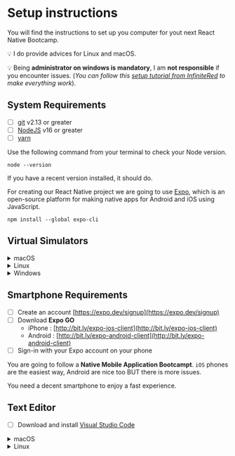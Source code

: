 # Setup instructions

You will find the instructions to set up you computer for yout next React Native Bootcamp.

💡 I do provide advices for Linux and macOS.

💡 Being **administrator on windows is mandatory**, I am **not responsible** if you encounter issues.
(_You can follow this [setup tutorial from InfiniteRed](https://academy.infinite.red/p/installing-react-native-tutorial-on-windows-10/) to make everything work_).

## System Requirements

- [ ] [git](https://git-scm.com/) v2.13 or greater
- [ ] [NodeJS](https://nodejs.org/) v16 or greater
- [ ] [yarn](https://yarnpkg.com/getting-started/install)

Use the following command from your terminal to check your Node version.

```console
node --version
```

If you have a recent version installed, it should do.

For creating our React Native project we are going to use [Expo](https://expo.io/), which is an open-source platform for making native apps for Android and iOS using JavaScript.

```console
npm install --global expo-cli
```

## Virtual Simulators

<details>
<summary>macOS</summary>

- [ ] [Xcode 12](https://apps.apple.com/fr/app/xcode/id497799835?mt=12) for macOS

Check if everything is working.

```console
xcode-select --install
```

To accept terms and conditions

```console
xcode-select -p
```

Should output something like `/Applications/Xcode.app/Contents/Developer` if it's mot the case run `sudo xcode-select --reset`

- [ ] [Android Studio](https://developer.android.com/studio) with api levels 21+

</details>

<details>
<summary>Linux</summary>

- [ ] [Android Studio](https://developer.android.com/studio) with api levels 21+

</details>

<details>
<summary>Windows</summary>

- [ ] [Android Studio](https://developer.android.com/studio) with api levels 21+

</details>

## Smartphone Requirements

- [ ] Create an account [https://expo.dev/signup](https://expo.dev/signup)
- [ ] Download **Expo GO**
  - iPhone : [http://bit.ly/expo-ios-client](http://bit.ly/expo-ios-client)
  - Android : [http://bit.ly/expo-android-client](http://bit.ly/expo-android-client)
- [ ] Sign-in with your Expo account on your phone

You are going to follow a **Native Mobile Application Bootcampt**.
`iOS` phones are the easiest way, Android are nice too BUT there is more issues.

You need a decent smartphone to enjoy a fast experience.

## Text Editor

- [ ] Download and install [Visual Studio Code](https://code.visualstudio.com/)

<details>
<summary>macOS</summary>

```console
brew install --cask visual-studio-code
```

</details>

<details>
<summary>Linux</summary>

```console
wget -q https://packages.microsoft.com/keys/microsoft.asc -O- | sudo apt-key add -
sudo add-apt-repository "deb [arch=amd64] https://packages.microsoft.com/repos/vscode stable main"
sudo apt update
sudo apt install code
```

</details>
